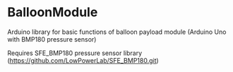 # BalloonModule
Arduino library for basic functions of balloon payload module (Arduino Uno with BMP180 pressure sensor)

Requires SFE_BMP180 pressure sensor library (https://github.com/LowPowerLab/SFE_BMP180.git)